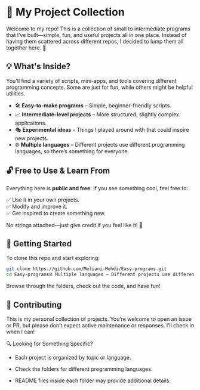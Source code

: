 # 📂 My Project Collection

Welcome to my repo! This is a collection of small to intermediate programs that I’ve built—simple, fun, and useful projects all in one place. Instead of having them scattered across different repos, I decided to lump them all together here. 🚀

## 💡 What's Inside?
You'll find a variety of scripts, mini-apps, and tools covering different programming concepts. Some are just for fun, while others might be helpful utilities.

- 🛠 **Easy-to-make programs** – Simple, beginner-friendly scripts.
- 📈 **Intermediate-level projects** – More structured, slightly complex applications.
- 🎭 **Experimental ideas** – Things I played around with that could inspire new projects.
- 🌐 **Multiple languages** – Different projects use different programming languages, so there’s something for everyone.

## 🔓 Free to Use & Learn From
Everything here is **public and free**. If you see something cool, feel free to:

✅ Use it in your own projects.  
✅ Modify and improve it.  
✅ Get inspired to create something new.  

No strings attached—just give credit if you feel like it! 🙌

## 🚀 Getting Started
To clone this repo and start exploring:
```sh
git clone https://github.com/Meliani-Mehdi/Easy-programs.git
cd Easy-programs🌐 Multiple languages – Different projects use different programming languages, so there’s something for everyone.
```
Browse through the folders, check out the code, and have fun!

## 🤝 Contributing
This is my personal collection of projects. You’re welcome to open an issue or PR, but please don’t expect active maintenance or responses. I’ll check in when I can!

🔍 Looking for Something Specific?

- Each project is organized by topic or language.

- Check the folders for different programming languages.

- README files inside each folder may provide additional details.

